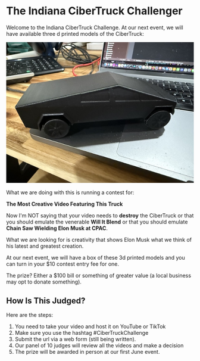 # The Indiana CiberTruck Challenger

Welcome to the Indiana CiberTruck Challenge.  At our next event, we will have available three d printed models of the CiberTruck:

![image](/images/cibertruck.jpg)

What we are doing with this is running a contest for:

**The Most Creative Video Featuring This Truck**

Now I'm NOT saying that your video needs to **destroy** the CiberTruck or that you should emulate the venerable **Will It Blend** or that you should emulate **Chain Saw Wielding Elon Musk at CPAC**.  

What we are looking for is creativity that shows Elon Musk what we think of his latest and greatest creation.

At our next event, we will have a box of these 3d printed models and you can turn in your $10 contest entry fee for one.

The prize?  Either a $100 bill or something of greater value (a local business may opt to donate something).

## How Is This Judged?  

Here are the steps:

1. You need to take your video and host it on YouTube or TikTok
2. Make sure you use the hashtag #CiberTruckChallenge 
3. Submit the url via a web form (still being written).  
4. Our panel of 10 judges will review all the videos and make a decision
5. The prize will be awarded in person at our first June event.